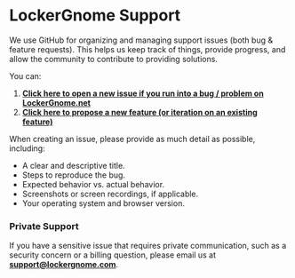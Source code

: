 # LockerGnome Support

We use GitHub for organizing and managing support issues (both bug & feature requests). This helps us keep track of things, provide progress, and allow the community to contribute to providing solutions.

You can:

1. **[Click here to open a new issue if you run into a bug / problem on LockerGnome.net](https://github.com/lockergnome/support/issues)**
2. **[Click here to propose a new feature (or iteration on an existing feature)](https://github.com/lockergnome/support/discussions)**

When creating an issue, please provide as much detail as possible, including:
- A clear and descriptive title.
- Steps to reproduce the bug.
- Expected behavior vs. actual behavior.
- Screenshots or screen recordings, if applicable.
- Your operating system and browser version.

### Private Support

If you have a sensitive issue that requires private communication, such as a security concern or a billing question, please email us at **support@lockergnome.com**.
